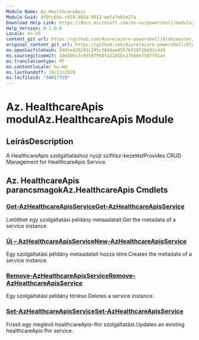 ```yaml
---
Module Name: Az.HealthcareApis
Module Guid: df9fc69a-c019-403a-9013-eefa7eb5e27a
Download Help Link: https://docs.microsoft.com/en-us/powershell/module/az.healthcareapis
Help Version: 0.1.0.0
Locale: en-US
content_git_url: https://github.com/Azure/azure-powershell/blob/master/src/HealthcareApis/HealthcareApis/help/Az.HealthcareApis.md
original_content_git_url: https://github.com/Azure/azure-powershell/blob/master/src/HealthcareApis/HealthcareApis/help/Az.HealthcareApis.md
ms.openlocfilehash: 8ddce420241c395c1b66ae0557b51972b692c4d9
ms.sourcegitcommit: 1de2b6c3c99197958fa2101bc37680e7507f91ac
ms.translationtype: MT
ms.contentlocale: hu-HU
ms.lasthandoff: 10/13/2020
ms.locfileid: "94017729"
---
```

# <span data-ttu-id="e152e-101">Az. HealthcareApis modul</span><span class="sxs-lookup"><span data-stu-id="e152e-101">Az.HealthcareApis Module</span></span>
## <span data-ttu-id="e152e-102">Leírás</span><span class="sxs-lookup"><span data-stu-id="e152e-102">Description</span></span>
<span data-ttu-id="e152e-103">A HealthcareApis szolgáltatáshoz nyújt szifilisz-kezelést</span><span class="sxs-lookup"><span data-stu-id="e152e-103">Provides CRUD Management for HealthcareApis Service</span></span>

## <span data-ttu-id="e152e-104">Az. HealthcareApis parancsmagok</span><span class="sxs-lookup"><span data-stu-id="e152e-104">Az.HealthcareApis Cmdlets</span></span>
### [<span data-ttu-id="e152e-105">Get-AzHealthcareApisService</span><span class="sxs-lookup"><span data-stu-id="e152e-105">Get-AzHealthcareApisService</span></span>](Get-AzHealthcareApisService.md)
<span data-ttu-id="e152e-106">Letölthet egy szolgáltatási példány metaadatait.</span><span class="sxs-lookup"><span data-stu-id="e152e-106">Get the metadata of a service instance.</span></span>

### [<span data-ttu-id="e152e-107">Új – AzHealthcareApisService</span><span class="sxs-lookup"><span data-stu-id="e152e-107">New-AzHealthcareApisService</span></span>](New-AzHealthcareApisService.md)
<span data-ttu-id="e152e-108">Egy szolgáltatási példány metaadatait hozza létre.</span><span class="sxs-lookup"><span data-stu-id="e152e-108">Creates the metadata of a service instance.</span></span>

### [<span data-ttu-id="e152e-109">Remove-AzHealthcareApisService</span><span class="sxs-lookup"><span data-stu-id="e152e-109">Remove-AzHealthcareApisService</span></span>](Remove-AzHealthcareApisService.md)
<span data-ttu-id="e152e-110">Egy szolgáltatási példány törlése.</span><span class="sxs-lookup"><span data-stu-id="e152e-110">Deletes a service instance.</span></span>

### [<span data-ttu-id="e152e-111">Set-AzHealthcareApisService</span><span class="sxs-lookup"><span data-stu-id="e152e-111">Set-AzHealthcareApisService</span></span>](Set-AzHealthcareApisService.md)
<span data-ttu-id="e152e-112">Frissít egy meglévő healthcareApis-fhir szolgáltatást.</span><span class="sxs-lookup"><span data-stu-id="e152e-112">Updates an existing healthcareApis fhir service.</span></span>

